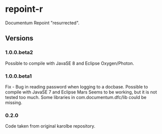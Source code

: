 # repoint-r

Documentum Repoint "resurrected".

## Versions

### 1.0.0.beta2
Possible to compile with JavaSE 8 and Eclipse Oxygen/Photon.

### 1.0.0.beta1
Fix - Bug in reading password when logging to a docbase.
Possible to compile with JavaSE 7 and Eclipse Mars
Seems to be working, but it is not tested too much. Some libraries in com.documentum.dfc/lib could be missing.

### 0.2.0
Code taken from original karolbe repository.
